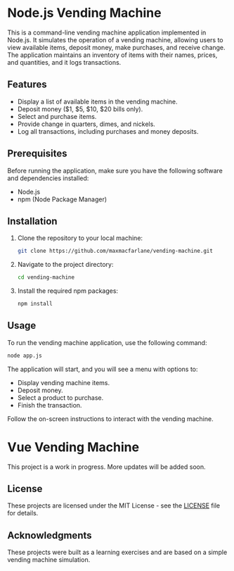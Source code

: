 # Node.js Vending Machine

This is a command-line vending machine application implemented in Node.js. It simulates the operation of a vending machine, allowing users to view available items, deposit money, make purchases, and receive change. The application maintains an inventory of items with their names, prices, and quantities, and it logs transactions.

## Features

- Display a list of available items in the vending machine.
- Deposit money ($1, $5, $10, $20 bills only).
- Select and purchase items.
- Provide change in quarters, dimes, and nickels.
- Log all transactions, including purchases and money deposits.

## Prerequisites

Before running the application, make sure you have the following software and dependencies installed:

- Node.js
- npm (Node Package Manager)

## Installation

1. Clone the repository to your local machine:

   ```bash
   git clone https://github.com/maxmacfarlane/vending-machine.git
   ```

2. Navigate to the project directory:

   ```bash
   cd vending-machine
   ```

3. Install the required npm packages:

   ```bash
   npm install
   ```

## Usage

To run the vending machine application, use the following command:

```bash
node app.js
```

The application will start, and you will see a menu with options to:

- Display vending machine items.
- Deposit money.
- Select a product to purchase.
- Finish the transaction.

Follow the on-screen instructions to interact with the vending machine.

# Vue Vending Machine

This project is a work in progress. More updates will be added soon.

## License

These projects are licensed under the MIT License - see the [LICENSE](LICENSE) file for details.

## Acknowledgments

These projects were built as a learning exercises and are based on a simple vending machine simulation.